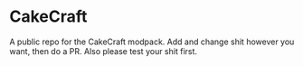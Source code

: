 # CakeCraft
A public repo for the CakeCraft modpack. Add and change shit however you want, then do a PR. Also please test your shit first.
